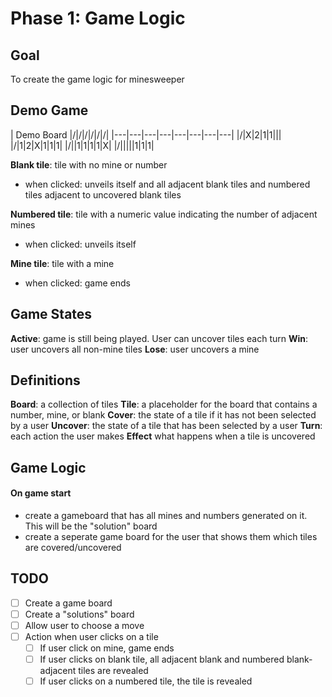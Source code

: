 # Phase 1: Game Logic

## Goal
To create the game logic for minesweeper

## Demo Game
| Demo Board |/|/|/|/|/|/|
|---|---|---|---|---|---|---|---|
|/|X|2|1|1|||
|/|1|2|X|1|1|1|
|/||1|1|1|1|X|
|/|||||1|1|1|

**Blank tile**: tile with no mine or number
- when clicked: unveils itself and all adjacent blank tiles and numbered tiles adjacent to uncovered blank tiles

**Numbered tile**: tile with a numeric value indicating the number of adjacent mines
- when clicked: unveils itself

**Mine tile**: tile with a mine
- when clicked: game ends

## Game States
**Active**: game is still being played. User can uncover tiles each turn
**Win**: user uncovers all non-mine tiles
**Lose**: user uncovers a mine

## Definitions
**Board**: a collection of tiles
**Tile**: a placeholder for the board that contains a number, mine, or blank
**Cover**: the state of a tile if it has not been selected by a user
**Uncover**: the state of a tile that has been selected by a user
**Turn**: each action the user makes 
**Effect** what happens when a tile is uncovered

## Game Logic
#### On game start
- create a gameboard that has all mines and numbers generated on it. This will be the "solution" board
- create a seperate game board for the user that shows them which tiles are covered/uncovered

## TODO
- [ ] Create a game board
- [ ] Create a "solutions" board
- [ ] Allow user to choose a move
- [ ] Action when user clicks on a tile
    - [ ] If user click on mine, game ends
    - [ ] If user clicks on blank tile, all adjacent blank and numbered blank-adjacent tiles are revealed
    - [ ] If user clicks on a numbered tile, the tile is revealed